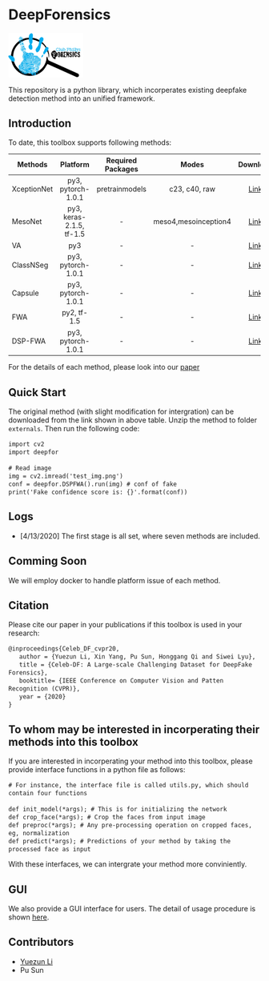 # DeepForensics

<img src="assets/logo.jpg" alt="logo" width="150"/>

This repository is a python library, which incorperates existing deepfake detection method into an unified framework. 

## Introduction
To date, this toolbox supports following methods: 

| Methods     | Platform            | Required Packages | Modes  | Download |
|----------   |:-------------:      |:------:            |:------: | :------:  |
| XceptionNet |  py3, pytorch-1.0.1 | pretrainmodels | c23, c40, raw | [Link](https://drive.google.com/open?id=1FjbSxvLR0YVao5ykLGIFj47FVe6eDTNh) |
| MesoNet     |  py3, keras-2.1.5, tf-1.5 |   -   | meso4,mesoinception4 | [Link](https://drive.google.com/open?id=13ChUtbxuqBS4-kRv8BkSKcb-8hDUi3bO) |  
| VA          |  py3                | - | - | [Link](https://drive.google.com/open?id=1MI8YNJ9tnHD6551bxLDl0BngcQyFXxNB) | 
| ClassNSeg   |  py3, pytorch-1.0.1 | - | - | [Link](https://drive.google.com/open?id=1wMpamO38F2tEYH2iNtUVv2yrt2b1osIG) |
| Capsule     |  py3, pytorch-1.0.1 | - | - | [Link](https://drive.google.com/open?id=13XLA8j_Y7XhW8a7opEh4vQvmr3QyOSmz) | 
| FWA         |  py2, tf-1.5        | - | - | [Link](https://drive.google.com/open?id=1mMeVpNub67dNvSvjvwYbx047g1snGo1m) | 
| DSP-FWA     |  py3, pytorch-1.0.1 | - | - | [Link](https://drive.google.com/open?id=1IN7lkav8UbDacCWpO8Cio2ogAas7auvG) |

For the details of each method, please look into our [paper](https://arxiv.org/pdf/1909.12962.pdf.)

## Quick Start

The original method (with slight modification for intergration) can be downloaded from the link shown in above table. Unzip the method to folder `externals`. Then run the following code:

```
import cv2
import deepfor

# Read image
img = cv2.imread('test_img.png')    
conf = deepfor.DSPFWA().run(img) # conf of fake
print('Fake confidence score is: {}'.format(conf))

```

## Logs
* [4/13/2020] The first stage is all set, where seven methods are included.

## Comming Soon
We will employ docker to handle platform issue of each method.

## Citation

Please cite our paper in your publications if this toolbox is used in your research:

```
@inproceedings{Celeb_DF_cvpr20,
   author = {Yuezun Li, Xin Yang, Pu Sun, Honggang Qi and Siwei Lyu},
   title = {Celeb-DF: A Large-scale Challenging Dataset for DeepFake Forensics},
   booktitle= {IEEE Conference on Computer Vision and Patten Recognition (CVPR)},
   year = {2020}
}
```

## To whom may be interested in incorperating their methods into this toolbox 

If you are interested in incorperating your method into this toolbox, please provide interface functions in a python file as follows:

````
# For instance, the interface file is called utils.py, which should contain four functions

def init_model(*args); # This is for initializing the network
def crop_face(*args); # Crop the faces from input image
def preproc(*args); # Any pre-processing operation on cropped faces, eg, normalization
def predict(*args); # Predictions of your method by taking the processed face as input
````
With these interfaces, we can intergrate your method more conviniently.

## GUI
We also provide a GUI interface for users. The detail of usage procedure is shown [here]().

## Contributors
* [Yuezun Li](https://www.albany.edu/~yl149995/)
* Pu Sun